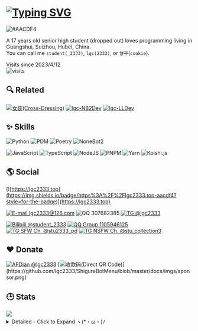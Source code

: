 # [![Typing SVG](https://readme-typing-svg.demolab.com?font=JetBrains+Mono&weight=600&size=32&duration=2000&pause=500&color=aacdf4&vCenter=true&width=435&lines=Hello+There+👋;I+am+student_2333+🍪;Nice+to+meet+you+❤️)](https://git.io/typing-svg)

![#AACDF4](https://img.shields.io/badge/%23AACDF4-aacdf4?style=for-the-badge)

A 17 years old senior high student (dropped out) loves programming living in Guangshui, Suizhou, Hubei, China.  
You can call me `student(_2333)`, `lgc(2333)`, or `饼干`(`cookie`).

Visits since 2023/4/12  
![visits](https://count.getloli.com/get/@lgc2333?theme=rule34)

## 🔍 Related

[![女装\(Cross-Dressing\)](https://img.shields.io/badge/女装\(Cross--Dressing\)-aacdf4?style=for-the-badge)](https://github.com/Cute-Dress/Dress/tree/master/L/lgc2333#student_2333)
[![lgc-NB2Dev](https://img.shields.io/badge/lgc--NB2Dev-ea5252?style=for-the-badge)](https://github.com/lgc-NB2Dev)
[![lgc-LLDev](https://img.shields.io/badge/lgc--LLDev-688a5c?style=for-the-badge)](https://github.com/lgc-LLDev)

## ✨ Skills

![Python](https://img.shields.io/badge/python-3670A0?style=for-the-badge&logo=python&logoColor=ffdd54)
![PDM](https://img.shields.io/badge/PDM-7e56c2.svg?style=for-the-badge&logo=pdm&logoColor=white)
![Poetry](https://img.shields.io/badge/Poetry-3B82F6.svg?style=for-the-badge&logo=poetry&logoColor=0B3D8D)
![NoneBot2](https://img.shields.io/badge/NoneBot2-ea5252.svg?style=for-the-badge)

![JavaScript](https://img.shields.io/badge/javascript-323330.svg?style=for-the-badge&logo=javascript&logoColor=%23F7DF1E)
![TypeScript](https://img.shields.io/badge/typescript-007ACC.svg?style=for-the-badge&logo=typescript&logoColor=white)
![NodeJS](https://img.shields.io/badge/node.js-6DA55F?style=for-the-badge&logo=node.js&logoColor=white)
![PNPM](https://img.shields.io/badge/pnpm-4a4a4a.svg?style=for-the-badge&logo=pnpm&logoColor=f69220)
![Yarn](https://img.shields.io/badge/yarn-2C8EBB.svg?style=for-the-badge&logo=yarn&logoColor=white)
![Koishi.js](https://img.shields.io/badge/Koishi.js-5546a3.svg?style=for-the-badge)

<!--
## 🖥️ Device Spec

### PC

![Intel Core I5-10400F](https://img.shields.io/badge/Intel%20Core_i5_10400F-0071C5?style=for-the-badge&logo=intel&logoColor=white)
![Nvidia GTX 1650](https://img.shields.io/badge/NVIDIA-GTX1650-76B900?style=for-the-badge&logo=nvidia&logoColor=white)
![Windows 11](https://img.shields.io/badge/Windows%2011-0078D6?style=for-the-badge&logo=windows&logoColor=white)
![Arch](https://img.shields.io/badge/Arch%20Linux-1793D1?logo=arch-linux&logoColor=fff&style=for-the-badge)

![DELL Latitude E6430](https://img.shields.io/badge/DELL_Latitude_E6430-007DB8?style=for-the-badge&logo=dell&logoColor=white)
![Debian 12](https://img.shields.io/badge/Debian_12-D70A53?style=for-the-badge&logo=debian&logoColor=white)

### Phone

![LG V50 ThinQ](https://img.shields.io/badge/LG_V50_ThinQ-a50034.svg?style=for-the-badge&logo=lg&logoColor=white)
![Android 11 With Magisk](https://img.shields.io/badge/Android_11_With_Magisk-3DDC84?style=for-the-badge&logo=android&logoColor=white)
-->

## 🌎 Social

[![https://lgc2333.top](https://img.shields.io/badge/https%3A%2F%2Flgc2333.top-aacdf4?style=for-the-badge)](https://lgc2333.top)

[![E-mail lgc2333@126.com](https://img.shields.io/badge/E--mail_lgc2333@126.com-D14836?style=for-the-badge&logo=gmail&logoColor=white)](mailto:lgc2333@126.com)
![QQ 307682385](https://img.shields.io/badge/QQ_3076823485-12B7F5?style=for-the-badge&logo=tencentqq&logoColor=white)
[![TG @lgc2333](https://img.shields.io/badge/TG_@lgc2333-2CA5E0?style=for-the-badge&logo=telegram&logoColor=white)](https://t.me/@lgc2333)

[![Bilibili @student_2333](https://img.shields.io/badge/Bilibili_@student__2333-00A1D6?style=for-the-badge&logo=bilibili&logoColor=white)](https://space.bilibili.com/257534706)
[![QQ Group 1105946125](https://img.shields.io/badge/QQ_Group_1105946125-12B7F5?style=for-the-badge&logo=tencentqq&logoColor=white)](https://jq.qq.com/?_wv=1027&k=ktwOHdU2)
[![TG SFW Ch. @stu2333_pd](https://img.shields.io/badge/TG_SFW_Ch._@stu2333__pd-2CA5E0?style=for-the-badge&logo=telegram&logoColor=white)](https://t.me/stu2333_pd)
[![TG NSFW Ch. @stu_collection3](https://img.shields.io/badge/TG_NSFW_Ch._@stu__collection3-2CA5E0?style=for-the-badge&logo=telegram&logoColor=white)](https://t.me/stu_collection3)

## ❤️ Donate

[![AFDian @lgc2333](https://img.shields.io/badge/AFDian_@lgc2333-946ce6?style=for-the-badge)](https://afdian.net/a/lgc2333)
[![收款码(Direct QR Code)](https://img.shields.io/badge/收款码\(Direct_QR_Code\)-aacdf4?style=for-the-badge)](https://github.com/lgc2333/ShigureBotMenu/blob/master/docs/imgs/sponsor.png)

## 🕒 Stats

<img src="https://github-readme-stats.vercel.app/api?username=lgc2333&show_icons=true" />

<details>
<summary>Detailed - Click to Expand ヽ(*・ω・)ﾉ</summary>

<!--START_SECTION:waka-->
![Code Time](http://img.shields.io/badge/Code%20Time-2%2C132%20hrs%208%20mins-blue)

![Lines of code](https://img.shields.io/badge/From%20Hello%20World%20I%27ve%20Written-489.1%20thousand%20lines%20of%20code-blue)

**🐱 My GitHub Data** 

> 📦 69.9 kB Used in GitHub's Storage 
 > 
> 💼 Opted to Hire
 > 
> 📜 38 Public Repositories 
 > 
> 🔑 1 Private Repositories 
 > 
**I'm a Night 🦉** 

```text
🌞 Morning                407 commits         ⣿⣿⣀⣀⣀⣀⣀⣀⣀⣀⣀⣀⣀⣀⣀⣀⣀⣀⣀⣀⣀⣀⣀⣀⣀   09.67 % 
🌆 Daytime                943 commits         ⣿⣿⣿⣿⣿⣿⣀⣀⣀⣀⣀⣀⣀⣀⣀⣀⣀⣀⣀⣀⣀⣀⣀⣀⣀   22.42 % 
🌃 Evening                1397 commits        ⣿⣿⣿⣿⣿⣿⣿⣿⣀⣀⣀⣀⣀⣀⣀⣀⣀⣀⣀⣀⣀⣀⣀⣀⣀   33.21 % 
🌙 Night                  1460 commits        ⣿⣿⣿⣿⣿⣿⣿⣿⣿⣀⣀⣀⣀⣀⣀⣀⣀⣀⣀⣀⣀⣀⣀⣀⣀   34.70 % 
```
📅 **I'm Most Productive on Sunday** 

```text
Monday                   511 commits         ⣿⣿⣿⣀⣀⣀⣀⣀⣀⣀⣀⣀⣀⣀⣀⣀⣀⣀⣀⣀⣀⣀⣀⣀⣀   12.15 % 
Tuesday                  478 commits         ⣿⣿⣿⣀⣀⣀⣀⣀⣀⣀⣀⣀⣀⣀⣀⣀⣀⣀⣀⣀⣀⣀⣀⣀⣀   11.36 % 
Wednesday                645 commits         ⣿⣿⣿⣿⣀⣀⣀⣀⣀⣀⣀⣀⣀⣀⣀⣀⣀⣀⣀⣀⣀⣀⣀⣀⣀   15.33 % 
Thursday                 671 commits         ⣿⣿⣿⣿⣀⣀⣀⣀⣀⣀⣀⣀⣀⣀⣀⣀⣀⣀⣀⣀⣀⣀⣀⣀⣀   15.95 % 
Friday                   532 commits         ⣿⣿⣿⣀⣀⣀⣀⣀⣀⣀⣀⣀⣀⣀⣀⣀⣀⣀⣀⣀⣀⣀⣀⣀⣀   12.65 % 
Saturday                 617 commits         ⣿⣿⣿⣿⣀⣀⣀⣀⣀⣀⣀⣀⣀⣀⣀⣀⣀⣀⣀⣀⣀⣀⣀⣀⣀   14.67 % 
Sunday                   753 commits         ⣿⣿⣿⣿⣀⣀⣀⣀⣀⣀⣀⣀⣀⣀⣀⣀⣀⣀⣀⣀⣀⣀⣀⣀⣀   17.90 % 
```


📊 **This Week I Spent My Time On** 

```text
🕑︎ Time Zone: Asia/Shanghai

💬 Programming Languages: 
Python                   7 hrs 9 mins        ⣿⣿⣿⣿⣿⣿⣿⣿⣿⣿⣿⣿⣿⣿⣿⣿⣿⣿⣿⣿⣿⣿⣀⣀⣀   86.14 % 
TOML                     35 mins             ⣿⣿⣀⣀⣀⣀⣀⣀⣀⣀⣀⣀⣀⣀⣀⣀⣀⣀⣀⣀⣀⣀⣀⣀⣀   07.22 % 
Markdown                 18 mins             ⣿⣀⣀⣀⣀⣀⣀⣀⣀⣀⣀⣀⣀⣀⣀⣀⣀⣀⣀⣀⣀⣀⣀⣀⣀   03.78 % 
JSON                     8 mins              ⣀⣀⣀⣀⣀⣀⣀⣀⣀⣀⣀⣀⣀⣀⣀⣀⣀⣀⣀⣀⣀⣀⣀⣀⣀   01.69 % 
YAML                     4 mins              ⣀⣀⣀⣀⣀⣀⣀⣀⣀⣀⣀⣀⣀⣀⣀⣀⣀⣀⣀⣀⣀⣀⣀⣀⣀   00.95 % 

🔥 Editors: 
VS Code                  8 hrs 18 mins       ⣿⣿⣿⣿⣿⣿⣿⣿⣿⣿⣿⣿⣿⣿⣿⣿⣿⣿⣿⣿⣿⣿⣿⣿⣿   100.00 % 

🐱‍💻 Projects: 
nb2-workspace            4 hrs 13 mins       ⣿⣿⣿⣿⣿⣿⣿⣿⣿⣿⣿⣿⣿⣀⣀⣀⣀⣀⣀⣀⣀⣀⣀⣀⣀   50.77 % 
cookit                   3 hrs 4 mins        ⣿⣿⣿⣿⣿⣿⣿⣿⣿⣀⣀⣀⣀⣀⣀⣀⣀⣀⣀⣀⣀⣀⣀⣀⣀   37.07 % 
nonebot-plugin-fuckyou   1 hr                ⣿⣿⣿⣀⣀⣀⣀⣀⣀⣀⣀⣀⣀⣀⣀⣀⣀⣀⣀⣀⣀⣀⣀⣀⣀   12.06 % 
nonebot-plugin-kawaii-rob0 secs              ⣀⣀⣀⣀⣀⣀⣀⣀⣀⣀⣀⣀⣀⣀⣀⣀⣀⣀⣀⣀⣀⣀⣀⣀⣀   00.05 % 
Unknown Project          0 secs              ⣀⣀⣀⣀⣀⣀⣀⣀⣀⣀⣀⣀⣀⣀⣀⣀⣀⣀⣀⣀⣀⣀⣀⣀⣀   00.03 % 

💻 Operating System: 
Windows                  8 hrs 18 mins       ⣿⣿⣿⣿⣿⣿⣿⣿⣿⣿⣿⣿⣿⣿⣿⣿⣿⣿⣿⣿⣿⣿⣿⣿⣿   100.00 % 
```

**I Mostly Code in Python** 

```text
Python                   68 repos            ⣿⣿⣿⣿⣿⣿⣿⣿⣿⣿⣿⣀⣀⣀⣀⣀⣀⣀⣀⣀⣀⣀⣀⣀⣀   42.77 % 
JavaScript               30 repos            ⣿⣿⣿⣿⣿⣀⣀⣀⣀⣀⣀⣀⣀⣀⣀⣀⣀⣀⣀⣀⣀⣀⣀⣀⣀   18.87 % 
TypeScript               27 repos            ⣿⣿⣿⣿⣀⣀⣀⣀⣀⣀⣀⣀⣀⣀⣀⣀⣀⣀⣀⣀⣀⣀⣀⣀⣀   16.98 % 
Vue                      2 repos             ⣀⣀⣀⣀⣀⣀⣀⣀⣀⣀⣀⣀⣀⣀⣀⣀⣀⣀⣀⣀⣀⣀⣀⣀⣀   01.26 % 
Kotlin                   1 repo              ⣀⣀⣀⣀⣀⣀⣀⣀⣀⣀⣀⣀⣀⣀⣀⣀⣀⣀⣀⣀⣀⣀⣀⣀⣀   00.63 % 
```



**Timeline**

![Lines of Code chart](https://raw.githubusercontent.com/lgc2333/lgc2333/main/assets/bar_graph.png)


 Last Updated on 2024/04/02 08:05:30 UTC
<!--END_SECTION:waka-->

</details>
